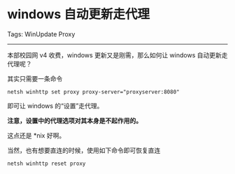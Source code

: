 # windows 自动更新走代理

Tags: WinUpdate Proxy

---

本部校园网 v4 收费，windows 更新又是刚需，那么如何让 windows 自动更新走代理呢？

其实只需要一条命令

```
netsh winhttp set proxy proxy-server="proxyserver:8080"
```

即可让 windows 的“设置”走代理。

**注意，设置中的代理选项对其本身是不起作用的。**

这点还是 *nix 好啊。

当然，也有想要直连的时候，使用如下命令即可恢复直连

```
netsh winhttp reset proxy
```

